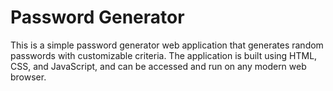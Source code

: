 # Password Generator

This is a simple password generator web application that generates random passwords with customizable criteria. The application is built using HTML, CSS, and JavaScript, and can be accessed and run on any modern web browser.
